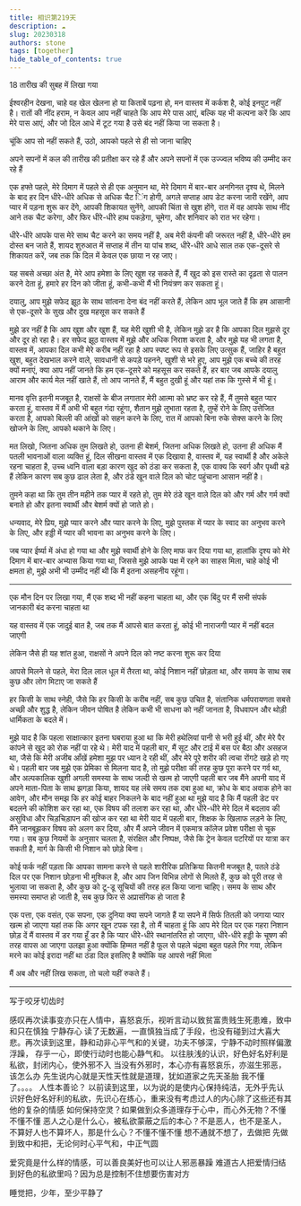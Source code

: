```yaml
---
title: 相识第219天
description: ☁️️
slug: 20230318
authors: stone
tags: [together]
hide_table_of_contents: true
---
```

18 तारीख की सुबह में लिखा गया

ईश्वरहीन देखना, चाहे वह खेल खेलना हो या किताबें पढ़ना हो, मन वास्तव में कर्कश है, कोई इनपुट नहीं है। रातों की नींद हराम, न केवल आप नहीं चाहते कि आप मेरे पास आएं, बल्कि यह भी कल्पना करें कि आप मेरे पास आएं, और जो दिल आधे में टूट गया है उसे बंद नहीं किया जा सकता है। 

चूंकि आप सो नहीं सकते हैं, उठो, आपको पहले से ही सो जाना चाहिए

अपने सपनों में कल की तारीख की प्रतीक्षा कर रहे हैं और अपने सपनों में एक उज्ज्वल भविष्य की उम्मीद कर रहे हैं

एक हफ्ते पहले, मेरे दिमाग में पहले से ही एक अनुमान था, मेरे दिमाग में बार-बार अनगिनत दृश्य थे, मिलने के बाद हर दिन धीरे-धीरे अधिक से अधिक चैट िंग होगी, अगले सप्ताह आप डेट करना जारी रखेंगे, आप प्यार में पड़ना शुरू कर देंगे, आपकी शिकायत सुनेंगे, आपकी चिंता से खुश होंगे, रात में वह आपके साथ नींद आने तक चैट करेगा, और फिर धीरे-धीरे हाथ पकड़ेगा, चूमेगा, और शनिवार को रात भर रहेगा।

धीरे-धीरे आपके पास मेरे साथ चैट करने का समय नहीं है, अब मेरी कंपनी की जरूरत नहीं है, धीरे-धीरे हम दोस्त बन जाते हैं, शायद शुरुआत में सप्ताह में तीन या पांच शब्द, धीरे-धीरे आधे साल तक एक-दूसरे से शिकायत करें, जब तक कि दिल में केवल एक छाया न रह जाए।

यह सबसे अच्छा अंत है, मेरे आप हमेशा के लिए खुश रह सकते हैं, मैं खुद को इस रास्ते का दृढ़ता से पालन करने देता हूं, हमारे हर दिन को जीता हूं, कभी-कभी मैं भी नियंत्रण कर सकता हूं।

दयालु, आप मुझे सफेद झूठ के साथ सांत्वना देना बंद नहीं करते हैं, लेकिन आप भूल जाते हैं कि हम आसानी से एक-दूसरे के सुख और दुख महसूस कर सकते हैं

मुझे डर नहीं है कि आप खुश और खुश हैं, यह मेरी खुशी भी है, लेकिन मुझे डर है कि आपका दिल मुझसे दूर और दूर हो रहा है। हर सफेद झूठ वास्तव में मुझे और अधिक निराश करता है, और मुझे यह भी लगता है, वास्तव में, आपका दिल कभी मेरे करीब नहीं रहा है
आप स्पष्ट रूप से इसके लिए उत्सुक हैं, जाहिर है बहुत खुश, बहुत देखभाल करने वाले, सावधानी से कपड़े पहनने, खुशी से भरे हुए, आप मुझे एक बच्चे की तरह क्यों मनाएं, क्या आप नहीं जानते कि हम एक-दूसरे को महसूस कर सकते हैं, हर बार जब आपके दयालु आराम और कार्य मेल नहीं खाते हैं, तो आप जानते हैं, मैं बहुत दुखी हूं और यहां तक कि गुस्से में भी हूं।

मानव वृत्ति इतनी मजबूत है, राक्षसों के बीज लगातार मेरी आत्मा को भ्रष्ट कर रहे हैं, मैं तुमसे बहुत प्यार करता हूं, वास्तव में मैं अभी भी बहुत गंदा रहूंगा, शैतान मुझे लुभाता रहता है, तुम्हें रोने के लिए उत्तेजित करता है, आपको बिल्ली की आंखों को सहन करने के लिए, रात में आपको बिना रुके सेक्स करने के लिए खोजने के लिए, आपको थकाने के लिए।

मत लिखो, जितना अधिक तुम लिखते हो, उतना ही बेशर्म, जितना अधिक लिखते हो, उतना ही अधिक
मैं पतली भावनाओं वाला व्यक्ति हूं, दिल सीखना वास्तव में एक दिखावा है, वास्तव में, यह स्वार्थी है और अकेले रहना चाहता है, उच्च ध्वनि वाला बड़ा कारण खुद को ठंडा कर सकता है, एक वाक्य कि स्वर्ग और पृथ्वी बड़े हैं लेकिन कारण सब कुछ ढाल लेता है, और ठंडे खून वाले दिल को चोट पहुंचाना आसान नहीं है।

तुमने कहा था कि तुम तीन महीने तक प्यार में रहते हो, तुम मेरे ठंडे खून वाले दिल को और गर्म और गर्म क्यों बनाते हो और इतना स्वार्थी और बेशर्म क्यों हो जाते हो।

धन्यवाद, मेरे प्रिय, मुझे प्यार करने और प्यार करने के लिए, मुझे पुस्तक में प्यार के स्वाद का अनुभव करने के लिए, और हड्डी में प्यार की भावना का अनुभव करने के लिए।

जब प्यार ईर्ष्या में अंधा हो गया था और मुझे स्वार्थी होने के लिए माफ कर दिया गया था, हालांकि दृश्य को मेरे दिमाग में बार-बार अभ्यास किया गया था, जिससे मुझे आपके पक्ष में रहने का साहस मिला, चाहे कोई भी क्षमता हो, मुझे अभी भी उम्मीद नहीं थी कि मैं इतना असहनीय रहूंगा।

------------------

एक मौन दिन पर लिखा गया, मैं एक शब्द भी नहीं कहना चाहता था, और एक बिंदु पर मैं सभी संपर्क जानकारी बंद करना चाहता था

यह वास्तव में एक जादुई बात है, जब तक मैं आपसे बात करता हूं, कोई भी नाराजगी प्यार में नहीं बदल जाएगी

लेकिन जैसे ही यह शांत हुआ, राक्षसों ने अपने दिल को नष्ट करना शुरू कर दिया

आपसे मिलने से पहले, मेरा दिल लाल धूल में तैरता था, कोई निशान नहीं छोड़ता था, और समय के साथ सब कुछ और लोग मिटाए जा सकते हैं

हर किसी के साथ स्नेही, जैसे कि हर किसी के करीब नहीं, सब कुछ उचित है, संतानिक धर्मपरायणता सबसे अच्छी और शुद्ध है, लेकिन जीवन पोषित है लेकिन कभी भी साधना को नहीं जानता है, विधवापन और थोड़ी धार्मिकता के बदले में।

मुझे याद है कि पहला साक्षात्कार इतना घबराया हुआ था कि मेरी हथेलियां पानी से भरी हुई थीं, और मेरे पैर कांपने से खुद को रोक नहीं पा रहे थे।
मेरी याद में पहली बार, मैं सूट और टाई में बस पर बैठा और असहज था, जैसे कि मेरी अजीब आँखें हमेशा मुझ पर ध्यान दे रही थीं, और मेरे पूरे शरीर की त्वचा रोंगटे खड़े हो गए थे।
पहली बार जब मुझे एक प्रेमिका से मिलना याद है, तो मुझे परीक्षा की तरह कुछ पूरा करने पर गर्व था, और अल्पकालिक खुशी अगली समस्या के साथ जल्दी से खत्म हो जाएगी
पहली बार जब मैंने अपनी याद में अपने माता-पिता के साथ झगड़ा किया, शायद यह लंबे समय तक दबा हुआ था, क्रोध के बाद अवाक होने का आवेग, और मौन समझ कि हर कोई बाहर निकलने के बाद नहीं हुआ था
मुझे याद है कि मैं पहली डेट पर बदलने की कोशिश कर रहा था, एक विषय की तलाश कर रहा था, और धीरे-धीरे मेरे दिल में बदलाव की असुविधा और चिड़चिड़ापन की खोज कर रहा था
मेरी याद में पहली बार, शिक्षक के खिलाफ लड़ने के लिए, मैंने जानबूझकर विषय को अलग कर दिया, और मैं अपने जीवन में एकमात्र कॉलेज प्रवेश परीक्षा से चूक गया।
सब कुछ नियमों के अनुसार चलता है, संरक्षित और निष्पक्ष, जैसे कि ट्रेन केवल पटरियों पर यात्रा कर सकती है, मार्ग के किसी भी निशान को छोड़े बिना।

कोई फर्क नहीं पड़ता कि आपका सामना करने से पहले शारीरिक प्रतिक्रिया कितनी मजबूत है, पतले ठंडे दिल पर एक निशान छोड़ना भी मुश्किल है, और आप जिन विभिन्न लोगों से मिलते हैं, कुछ को पूरी तरह से भुलाया जा सकता है, और कुछ को टू-डू सूचियों की तरह हल किया जाना चाहिए।
समय के साथ और समस्या समाप्त हो जाती है, सब कुछ फिर से अप्रासंगिक हो जाता है

एक पत्ता, एक वसंत, एक सपना, एक दुनिया
क्या सपने जागते हैं
या सपने में सिर्फ तितली को जगाया
प्यार खत्म हो जाएगा
यहां तक कि अगर खून टपक रहा है, तो मैं चाहता हूं कि आप मेरे दिल पर एक गहरा निशान छोड़ दें
मैं वास्तव में डर गया हूँ
डर है कि प्यार धीरे-धीरे स्थानांतरित हो जाएगा, धीरे-धीरे हड्डी के चूषण की तरह वापस आ जाएगा
उलझा हुआ क्योंकि हिम्मत नहीं है
फूल से पहले चंद्रमा बहुत पहले गिर गया, लेकिन मरने का कोई इरादा नहीं था
ठंडा दिल इसलिए है क्योंकि यह आपसे नहीं मिला

मैं अब और नहीं लिख सकता, तो चलो यहीं रुकते हैं।

------------------
写于咬牙切齿时

感叹再次读事变亦只在人情中，喜怒哀乐，视听言动以致贫富贵贱生死患难，致中和只在慎独
宁静存心
读了无数遍，一直慎独当成了手段，也没有碰到过大喜大悲。再次读到这里，静和动非心平气和的关键，功夫不够深，宁静不动时照样偏激浮躁， 存乎一心，即使行动时也能心静气和。
以往肤浅的认识，好色好名好利是私欲，封闭内心，使外邪不入
当没有外邪时，本心亦有喜怒哀乐，亦滋生邪恶，该怎么办
先生说内心就是天性天性就是道理，犹如道家之先天圣胎
我不懂了。。。。 人性本善论？
以前读到这里，以为说的是使内心保持纯洁，无外乎先认识好色好名好利的私欲，先识心在练心，重来没有考虑过人的内心除了这些还有其他的复杂的情感
如何保持空灵？如果做到众多道理存于心中，而心外无物？不懂不懂不懂
恶人之心是什么心，被私欲蒙蔽之后的本心？不是恶人，也不是圣人，不算好人也不算坏人，那是什么心？不懂不懂不懂
想不通就不想了，去做把
先做到致中和把，无论何时心平气和，中正气圆

爱究竟是什么样的情感，可以善良美好也可以让人邪恶暴躁
难道古人把爱情归结到好色的私欲里吗？因为总是控制不住想要伤害对方

睡觉把，少年，至少平静了
